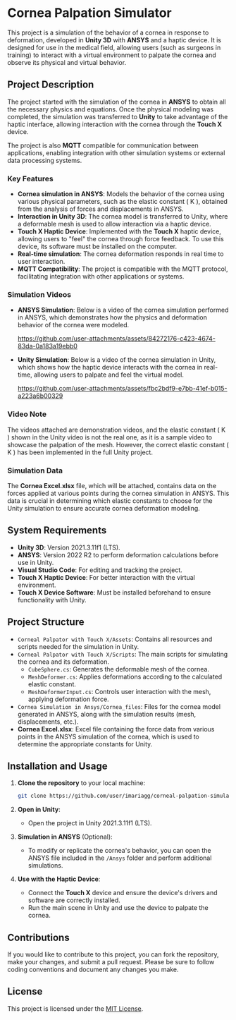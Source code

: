 
# Cornea Palpation Simulator

This project is a simulation of the behavior of a cornea in response to deformation, developed in **Unity 3D** with **ANSYS** and a haptic device. It is designed for use in the medical field, allowing users (such as surgeons in training) to interact with a virtual environment to palpate the cornea and observe its physical and virtual behavior.

## Project Description

The project started with the simulation of the cornea in **ANSYS** to obtain all the necessary physics and equations. Once the physical modeling was completed, the simulation was transferred to **Unity** to take advantage of the haptic interface, allowing interaction with the cornea through the **Touch X** device.

The project is also **MQTT** compatible for communication between applications, enabling integration with other simulation systems or external data processing systems.

### Key Features
- **Cornea simulation in ANSYS**: Models the behavior of the cornea using various physical parameters, such as the elastic constant \( K \), obtained from the analysis of forces and displacements in ANSYS.
- **Interaction in Unity 3D**: The cornea model is transferred to Unity, where a deformable mesh is used to allow interaction via a haptic device.
- **Touch X Haptic Device**: Implemented with the **Touch X** haptic device, allowing users to "feel" the cornea through force feedback. To use this device, its software must be installed on the computer.
- **Real-time simulation**: The cornea deformation responds in real time to user interaction.
- **MQTT Compatibility**: The project is compatible with the MQTT protocol, facilitating integration with other applications or systems.

### Simulation Videos

- **ANSYS Simulation**: Below is a video of the cornea simulation performed in ANSYS, which demonstrates how the physics and deformation behavior of the cornea were modeled.

  https://github.com/user-attachments/assets/84272176-c423-4674-83da-0a183a19ebb0

- **Unity Simulation**: Below is a video of the cornea simulation in Unity, which shows how the haptic device interacts with the cornea in real-time, allowing users to palpate and feel the virtual model.

  https://github.com/user-attachments/assets/fbc2bdf9-e7bb-41ef-b015-a223a6b00329

### Video Note
The videos attached are demonstration videos, and the elastic constant \( K \) shown in the Unity video is not the real one, as it is a sample video to showcase the palpation of the mesh. However, the correct elastic constant \( K \) has been implemented in the full Unity project.

### Simulation Data
The **Cornea Excel.xlsx** file, which will be attached, contains data on the forces applied at various points during the cornea simulation in ANSYS. This data is crucial in determining which elastic constants to choose for the Unity simulation to ensure accurate cornea deformation modeling.

## System Requirements

- **Unity 3D**: Version 2021.3.11f1 (LTS).
- **ANSYS**: Version 2022 R2 to perform deformation calculations before use in Unity.
- **Visual Studio Code**: For editing and tracking the project.
- **Touch X Haptic Device**: For better interaction with the virtual environment.
- **Touch X Device Software**: Must be installed beforehand to ensure functionality with Unity.

## Project Structure

- `Corneal Palpator with Touch X/Assets`: Contains all resources and scripts needed for the simulation in Unity.
- `Corneal Palpator with Touch X/Scripts`: The main scripts for simulating the cornea and its deformation.
    - `CubeSphere.cs`: Generates the deformable mesh of the cornea.
    - `MeshDeformer.cs`: Applies deformations according to the calculated elastic constant.
    - `MeshDeformerInput.cs`: Controls user interaction with the mesh, applying deformation force.
- `Cornea Simulation in Ansys/Cornea_files`: Files for the cornea model generated in ANSYS, along with the simulation results (mesh, displacements, etc.).
- **Cornea Excel.xlsx**: Excel file containing the force data from various points in the ANSYS simulation of the cornea, which is used to determine the appropriate constants for Unity.

## Installation and Usage

1. **Clone the repository** to your local machine:
   ```bash
   git clone https://github.com/user/imariagg/corneal-palpation-simulation.git
   ```

2. **Open in Unity**:
   - Open the project in Unity 2021.3.11f1 (LTS).

3. **Simulation in ANSYS** (Optional):
   - To modify or replicate the cornea's behavior, you can open the ANSYS file included in the `/Ansys` folder and perform additional simulations.

4. **Use with the Haptic Device**:
   - Connect the **Touch X** device and ensure the device's drivers and software are correctly installed.
   - Run the main scene in Unity and use the device to palpate the cornea.

## Contributions

If you would like to contribute to this project, you can fork the repository, make your changes, and submit a pull request. Please be sure to follow coding conventions and document any changes you make.

## License

This project is licensed under the [MIT License](LICENSE).
